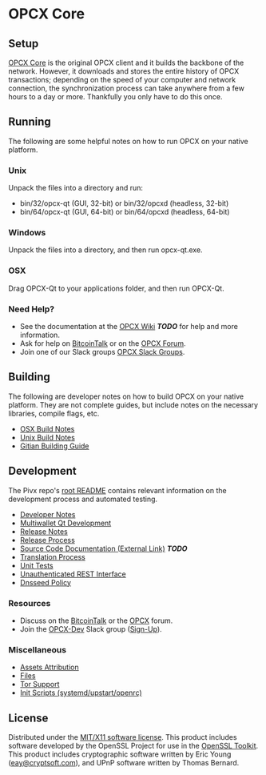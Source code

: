 OPCX Core
=====================

Setup
---------------------
[OPCX Core](http://opcx.org/wallet) is the original OPCX client and it builds the backbone of the network. However, it downloads and stores the entire history of OPCX transactions; depending on the speed of your computer and network connection, the synchronization process can take anywhere from a few hours to a day or more. Thankfully you only have to do this once.

Running
---------------------
The following are some helpful notes on how to run OPCX on your native platform.

### Unix

Unpack the files into a directory and run:

- bin/32/opcx-qt (GUI, 32-bit) or bin/32/opcxd (headless, 32-bit)
- bin/64/opcx-qt (GUI, 64-bit) or bin/64/opcxd (headless, 64-bit)

### Windows

Unpack the files into a directory, and then run opcx-qt.exe.

### OSX

Drag OPCX-Qt to your applications folder, and then run OPCX-Qt.

### Need Help?

* See the documentation at the [OPCX Wiki](https://en.bitcoin.it/wiki/Main_Page) ***TODO***
for help and more information.
* Ask for help on [BitcoinTalk](https://bitcointalk.org/index.php?topic=1262920.0) or on the [OPCX Forum](http://forum.opcx.org/).
* Join one of our Slack groups [OPCX Slack Groups](https://opcx.org/slack-logins/).

Building
---------------------
The following are developer notes on how to build OPCX on your native platform. They are not complete guides, but include notes on the necessary libraries, compile flags, etc.

- [OSX Build Notes](build-osx.md)
- [Unix Build Notes](build-unix.md)
- [Gitian Building Guide](gitian-building.md)

Development
---------------------
The Pivx repo's [root README](https://github.com/OPCX-Project/OPCX/blob/master/README.md) contains relevant information on the development process and automated testing.

- [Developer Notes](developer-notes.md)
- [Multiwallet Qt Development](multiwallet-qt.md)
- [Release Notes](release-notes.md)
- [Release Process](release-process.md)
- [Source Code Documentation (External Link)](https://dev.visucore.com/bitcoin/doxygen/) ***TODO***
- [Translation Process](translation_process.md)
- [Unit Tests](unit-tests.md)
- [Unauthenticated REST Interface](REST-interface.md)
- [Dnsseed Policy](dnsseed-policy.md)

### Resources

* Discuss on the [BitcoinTalk](https://bitcointalk.org/index.php?topic=1262920.0) or the [OPCX](http://forum.opcx.org/) forum.
* Join the [OPCX-Dev](https://opcx-dev.slack.com/) Slack group ([Sign-Up](https://opcx-dev.herokuapp.com/)).

### Miscellaneous
- [Assets Attribution](assets-attribution.md)
- [Files](files.md)
- [Tor Support](tor.md)
- [Init Scripts (systemd/upstart/openrc)](init.md)

License
---------------------
Distributed under the [MIT/X11 software license](http://www.opensource.org/licenses/mit-license.php).
This product includes software developed by the OpenSSL Project for use in the [OpenSSL Toolkit](https://www.openssl.org/). This product includes
cryptographic software written by Eric Young ([eay@cryptsoft.com](mailto:eay@cryptsoft.com)), and UPnP software written by Thomas Bernard.
